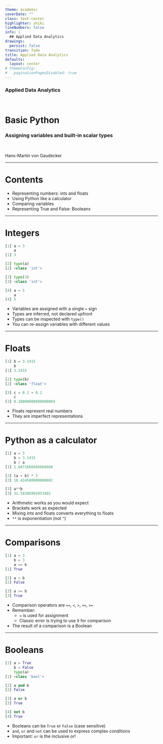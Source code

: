 ```yaml
---
theme: academic
coverDate: ""
class: text-center
highlighter: shiki
lineNumbers: false
info: |
  ## Applied Data Analytics
drawings:
  persist: false
transition: fade
title: Applied Data Analytics
defaults:
  layout: center
# themeConfig:
#   paginationPagesDisabled: true
---
```


### Applied Data Analytics

<br/>

# Basic Python

### Assigning variables and built-in scalar types

<br/>


Hans-Martin von Gaudecker

---

# Contents

- Representing numbers: ints and floats
- Using Python like a calculator
- Comparing variables
- Representing True and False: Booleans

---

# Integers

<div class="flex gap-12">
<div>

```python
[1] a = 3
    a
[1] 3

[2] type(a)
[2] <class 'int'>

[3] type(3)
[3] <class 'int'>

[4] a = 5
    a
[4] 5
```


</div>
<div>

- Variables are assigned with a single `=` sign
- Types are inferred, not declared upfront
- Types can be inspected with `type()`
- You can re-assign variables with different values

</div>
</div>


---

# Floats

<div class="flex gap-12">
<div>

```python
[1] b = 3.1415
    b
[1] 3.1415

[2] type(b)
[2] <class 'float'>

[3] c = 0.1 + 0.2
    c
[3] 0.30000000000000004
```


</div>
<div>

- Floats represent real numbers
- They are imperfect representations

</div>
</div>


---

# Python as a calculator

<div class="flex gap-8">
<div>

```python
[1] a = 3
    b = 3.1415
    b / a
[1] 1.0471666666666668

[2] (a + b) * 3
[2] 18.424500000000002

[3] a**b
[3] 31.54106995953402

```

</div>
<div>

- Arithmetic works as you would expect
- Brackets work as expected
- Mixing ints and floats converts everything to floats
- `**` is exponentiation (not `^`)

</div>
</div>


---

# Comparisons

<div class="flex gap-8">
<div>

```python
[1] a = 3
    b = 3
    a == b
[1] True

[2] a < b
[2] False

[3] a >= b
[3] True
```

</div>
<div>

- Comparison operators are `==`, `<`, `>`, `<=`, `>=`
- Remember:
  - `=` is used for assignment
  - Classic error is trying to use it for comparison
- The result of a comparison is a Boolean

</div>
</div>


---

# Booleans

<div class="flex gap-8">
<div>

```python
[1] a = True
    b = False
    type(a)
[1] <class 'bool'>

[2] a and b
[2] False

[3] a or b
[3] True

[4] not b
[4] True
```

</div>
<div>

- Booleans can be `True` or `False` (case sensitive)
- `and`, `or` and `not` can be used to express complex conditions
- Important: `or` is the inclusive or!

</div>
</div>
